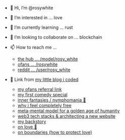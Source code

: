- 👋 Hi, I’m @rosywhite
- 👀 I’m interested in ... love
- 🌱 I’m currently learning ... rust
- 💞️ I’m looking to collaborate on ... blockchain
- 📫 How to reach me ... 
  -  [the hub ... /model/rosy_white](https://www.pornhub.com/model/rosy_white) 
  -  [ofans ... /rosywhite](https://onlyfans.com/rosywhite)
  -  [reddit ... /user/rosy_white](https://www.reddit.com/user/rosy_white)

- 🧸 Link from [my little blog i coded](https://diary-gamma.vercel.app/)  
  - [my ofans referral link](https://diary-gamma.vercel.app/posts/2022-01-26-referral)
  - [my first comedy special](https://diary-gamma.vercel.app/posts/2022-01-17-lay-down-comedy)  
  - [inner fantasies / nymphomania 🤤](https://diary-gamma.vercel.app/posts/2022-01-13-sexual-feeling)
  - [why i feel completely free](https://diary-gamma.vercel.app/posts/2022-01-15-bison)
  - [meta-mental model for a golden age of humanity](https://diary-gamma.vercel.app/posts/golden-age)
  - [web3 tech stacks & architecting a new website](https://diary-gamma.vercel.app/posts/site-architecture)
  - [my backstory](https://diary-gamma.vercel.app/posts/the-beginning)
  - [on love 🤍](https://diary-gamma.vercel.app/posts/on-love)
  - [on boundaries (how to protect love)](https://diary-gamma.vercel.app/posts/on-boundaries)

<!---
rosywhite/rosywhite is a ✨ special ✨ repository because its `README.md` (this file) appears on your GitHub profile.
You can click the Preview link to take a look at your changes.
--->
